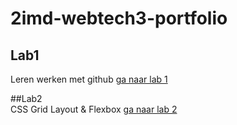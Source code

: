 # 2imd-webtech3-portfolio

## Lab1<br>
  Leren werken met github
  [ga naar lab 1](https://github.com/abuijzen/2imd-webtech3-portfolio/tree/master/lab1-git)
  
  
##Lab2<br>
  CSS Grid Layout & Flexbox
  [ga naar lab 2](https://github.com/abuijzen/2imd-webtech3-portfolio/tree/master/lab2)
